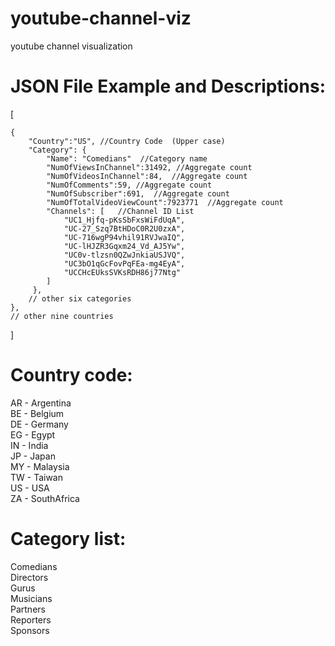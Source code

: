 youtube-channel-viz
===================

youtube channel visualization 


JSON File Example and Descriptions:
============
 
 [  
 
 	{  
    	"Country":"US",	//Country Code  (Upper case) 
    	"Category": {  
        	"Name": "Comedians"  //Category name   
    		"NumOfViewsInChannel":31492, //Aggregate count   
    		"NumOfVideosInChannel":84,	//Aggregate count   
    		"NumOfComments":59,	//Aggregate count   
    		"NumOfSubscriber":691,	//Aggregate count   
    		"NumOfTotalVideoViewCount":7923771	//Aggregate count   
    		"Channels": [   //Channel ID List   
    			"UC1_Hjfq-pKsSbFxsWiFdUqA",  
    			"UC-27_Szq7BtHDoC0R2U0zxA",   
    			"UC-716wgP94vhil91RVJwaIQ",   
    			"UC-lHJZR3Gqxm24_Vd_AJ5Yw",   
    			"UC0v-tlzsn0QZwJnkiaUSJVQ",   
    			"UC3bO1qGcFovPqFEa-mg4EyA",   
    			"UCCHcEUksSVKsRDH86j77Ntg"  
    		]  
    	 },
    	// other six categories       		
    },  
    // other nine countries   
]  
  

Country code:
============
AR - Argentina <br>
BE - Belgium <br>
DE - Germany <br>
EG - Egypt <br>
IN - India <br>
JP - Japan <br>
MY - Malaysia <br>
TW - Taiwan  
US - USA <br>
ZA - SouthAfrica  


Category list:
=============
Comedians <br>
Directors <br>
Gurus <br>
Musicians <br>
Partners  
Reporters  
Sponsors  
